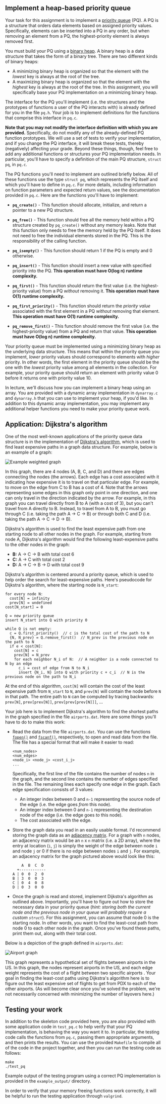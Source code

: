 ## Implement a heap-based priority queue

Your task for this assignment is to implement a [priority queue](https://en.wikipedia.org/wiki/Priority_queue) (PQ).  A PQ is a structure that orders data elements based on assigned priority values.  Specifically, elements can be inserted into a PQ in any order, but when removing an element from a PQ, the highest-priority element is always removed first.

You must build your PQ using a [binary heap](https://en.wikipedia.org/wiki/Binary_heap).  A binary heap is a data structure that takes the form of a binary tree.  There are two different kinds of binary heaps:
  * A minimizing binary heap is organized so that the element with the *lowest* key is always at the root of the tree.
  * A maximizing binary heap is organized so that the element with the *highest* key is always at the root of the tree.
In this assignment, you will specifically base your PQ implementation on a minimizing binary heap.

The interface for the PQ you'll implement (i.e. the structures and the prototypes of functions a user of the PQ interacts with) is already defined for you in the file `pq.h`.  Your job is to implement definitions for the functions that comprise this interface in `pq.c`.

**Note that you may not modify the interface definition with which you are provided.**  Specifically, do not modify any of the already-defined PQ function prototypes.  We will use a set of tests to verify your implementation, and if you change the PQ interface, it will break these tests, thereby (negatively) affecting your grade.  Beyond these things, though, feel free to add any additional functions or structures your PQ implementation needs.  In particular, you'll have to specify a definition of the main PQ structure, `struct pq`, in `pq.c`.

The PQ functions you'll need to implement are outlined briefly below.  All of these functions use the type `struct pq`, which represents the PQ itself and which you'll have to define in `pq.c`.  For more details, including information on function parameters and expected return values, see the documentation provided in `pq.c`.  Here are the functions you'll have to implement:

  * **`pq_create()`** - This function should allocate, initialize, and return a pointer to a new PQ structure.

  * **`pq_free()`** - This function should free all the memory held within a PQ structure created by `pq_create()` without any memory leaks.  Note that this function only needs to free the memory held by the PQ itself.  It does not need to free the individual elements stored in the PQ.  This is the responsibility of the calling function.

  * **`pq_isempty()`** - This function should return 1 if the PQ is empty and 0 otherwise.

  * **`pq_insert()`** - This function should insert a new value with specified priority into the PQ.  **This operation must have O(log n) runtime complexity.**

  * **`pq_first()`** - This function should return the first value (i.e. the highest-priority value) from a PQ *without* removing it.  **This operation must have O(1) runtime complexity.**

  * **`pq_first_priority()`** - This function should return the *priority value* associated with the first element in a PQ *without* removing that element.  **This operation must have O(1) runtime complexity.**

  * **`pq_remove_first()`** - This function should remove the first value (i.e. the highest-priority value) from a PQ and return that value.  **This operation must have O(log n) runtime complexity.**

Your priority queue must be implemented using a minimizing binary heap as the underlying data structure.  This means that within the priority queue you implement, *lower* priority values should correspond to elements with *higher* priority.  In other words, the first element in the priority queue should be the one with the *lowest* priority value among all elements in the collection.  For example, your priority queue should return an element with priority value 0 before it returns one with priority value 10.

In lecture, we'll discuss how you can implement a binary heap using an array.  You are provided with a dynamic array implementation in `dynarray.c` and `dynarray.h` that you can use to implement your heap, if you'd like.  In addition to this dynamic array implementation, you may implement any additional helper functions you need to make your priority queue work.

## Application: Dijkstra's algorithm

One of the most well-known applications of the priority queue data structure is in the implementation of [Dijkstra's algorithm](https://en.wikipedia.org/wiki/Dijkstra%27s_algorithm), which is used to find least expensive paths in a graph data structure.  For example, below is an example of a graph:

![Example weighted graph](images/graph_example.jpg)

In this graph, there are 4 nodes (A, B, C, and D) and there are edges connecting the nodes (the arrows).  Each edge has a cost associated with it indicating how expensive it is to travel on that particular edge.  For example, to move on the edge from C to B has a cost of 4.  Note that the arrows representing some edges in this graph only point in one direction, and one can only travel in the direction indicated by the arrow.  For example, in this graph you can travel directly from B to A (with a cost of 3), but you can't travel from A directly to B.  Instead, to travel from A to B, you must go through C (i.e. taking the path A → C → B) or through both C and D (i.e. taking the path A → C → D → B).

Dijkstra's algorithm is used to find the least expensive path from one starting node to all other nodes in the graph.  For example, starting from node A, Dijkstra's algorithm would find the following least-expensive paths to the other nodes in the graph:
  * **B:** A → C → B with total cost 6
  * **C:** A → C with total cost 2
  * **D:** A → C → B → D with total cost 9

Dijkstra's algorithm is centered around a priority queue, which is used to help order the search for least-expensive paths.  Here's pseudocode for Dijkstra's algorithm, where the starting node is `N_start`:
```
for every node N:
  cost[N] = infinity
  prev[N] = undefined
cost[N_start] = 0

Q = new priority queue
insert N_start into Q with priority 0

while Q is not empty:
  c = Q.first_priority()  // c is the total cost of the path to N
  {N, N_prev} = Q.remove_first()  // N_prev is the previous node on the path to N
  if e < cost[N]:
    cost[N] = c
    prev[N] = N_prev
    for each neighbor N_i of N:  // A neighbor is a node connected to N by an edge
      c_i = cost of edge from N to N_i
      insert {N_i, N} into Q with priority c + c_i  // N is the previous node on the path to N_i
```

At the end of this algorithm, `cost[N]` will contain the cost of the least expensive path from `N_start` to `N`, and `prev[N]` will contain the node before `N` in that path.  The entire path to `N` can be computed by tracing backwards: `prev[N]`, `prev[prev[N]]`, `prev[prev[prev[N]]]`, ...

Your job here is to implement Dijkstra's algorithm to find the shortest paths in the graph specified in the file `airports.dat`.  Here are some things you'll have to do to make this work:

  * Read the data from the file `airports.dat`.  You can use the functions [`fopen()`](https://www.tutorialspoint.com/c_standard_library/c_function_fopen.htm) and [`fscanf()`](https://www.tutorialspoint.com/c_standard_library/c_function_fscanf.htm), respectively, to open and read data from the file.  The file has a special format that will make it easier to read:
      ```
      <num_nodes>
      <num_edges>
      <node_i> <node_j> <cost_i_j>
      ...
      ```

      Specifically, the first line of the file contains the number of nodes `n` in the graph, and the second line contains the number of edges specified in the file.  The remaining lines each specify one edge in the graph.  Each edge specification consists of 3 values:

      * An integer index between 0 and `n-1` representing the source node of the edge (i.e. the edge goes *from* this node).
      * An integer index between 0 and `n-1` representing the destination node of the edge (i.e. the edge goes *to* this node).
      * The cost associated with the edge.

  * Store the graph data you read in an easily usable format.  I'd recommend storing the graph data as an [adjacency matrix](https://mathworld.wolfram.com/AdjacencyMatrix.html).  For a graph with `n` nodes, an adjacency matrix would be an `n` x `n` matrix (i.e. a 2D array), where the entry at location (`i`, `j`) is simply the weight of the edge between node `i` and node `j` or 0 if there is no edge between nodes `i` and `j`.  For example, an adjacency matrix for the graph pictured above would look like this:
      ```
          A  B  C  D
        +------------
      A | 0  0  2  0
      B | 3  0  0  3
      C | 0  4  0  8
      D | 0  3  0  0
      ```

  * Once the graph is read and stored, implement Dijkstra's algorithm as outlined above.  Importantly, you'll have to figure out how to store the necessary data in your priority queue (*hint: storing both the current node and the previous node in your queue will probably require a custom `struct`*).  For this assignment, you can assume that node 0 is the starting node.  In other words, you want to find the least-cost path from node 0 to each other node in the graph.  Once you've found these paths, print them out, along with their total cost.

Below is a depiction of the graph defined in `airports.dat`:

![Airport graph](images/airport_graph.jpg)

This graph represents a hypothetical set of flights between airports in the US.  In this graph, the nodes represent airports in the US, and each edge weight represents the cost of a flight between two specific airports .  Your goal in finding the least-cost paths using Dijkstra's algorithm here is to figure out the least expensive set of flights to get from PDX to each of the other airports.  (As will become clear once you've solved the problem, we're not necessarily concerned with minimizing the number of layovers here.)

## Testing your work

In addition to the skeleton code provided here, you are also provided with some application code in `test_pq.c` to help verify that your PQ implementation, is behaving the way you want it to.  In particular, the testing code calls the functions from `pq.c`, passing them appropriate arguments, and then prints the results.  You can use the provided `Makefile` to compile all of the code in the project together, and then you can run the testing code as follows:
```
make
./test_pq
```
Example output of the testing program using a correct PQ implementation is provided in the `example_output/` directory.

In order to verify that your memory freeing functions work correctly, it will be helpful to run the testing application through `valgrind`.

